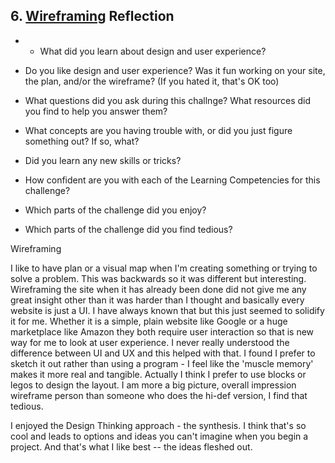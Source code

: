 ## 6. [Wireframing](6_wireframing/readme.md) Reflection

* * What did you learn about design and user experience? 
* Do you like design and user experience? Was it fun working on your site, the plan, and/or the wireframe? (If you hated it, that's OK too)

* What questions did you ask during this challnge? What resources did you find to help you answer them?  
* What concepts are you having trouble with, or did you just figure something out? If so, what?  
* Did you learn any new skills or tricks?
* How confident are you with each of the Learning Competencies for this challenge? 
* Which parts of the challenge did you enjoy?
* Which parts of the challenge did you find tedious?

Wireframing

I like to have plan or a visual map when I'm creating something or trying to solve a problem.  This was backwards so it was different but interesting.  Wireframing the site when it has already been done did not give me any great insight other than it was harder than I thought and basically every website is just a UI. I have always known that but this just seemed to solidify it for me.  Whether it is a simple, plain website like Google or a huge marketplace like Amazon they both require user interaction so that is new way for me to look at user experience.  I never really understood the difference between UI and UX and this helped with that.  I found I prefer to sketch it out rather than using a program - I feel like the 'muscle memory' makes it more real and tangible.  Actually I think I prefer to use blocks or legos to design the layout.  I am more a big picture, overall impression wireframe person than someone who does the hi-def version, I find that tedious.  

I enjoyed the Design Thinking approach - the synthesis.  I think that's so cool and leads to options and ideas you can't imagine when you begin a project.  And that's what I like best -- the ideas fleshed out.